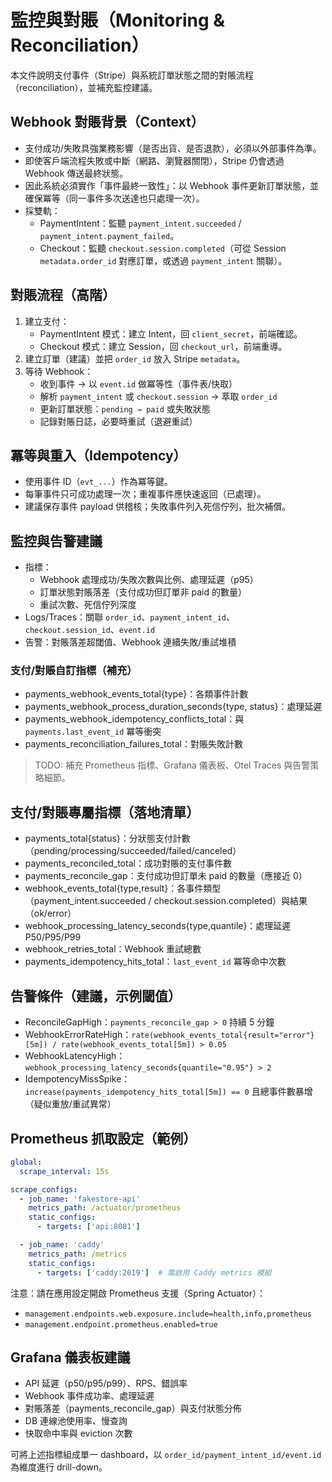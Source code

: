 # 監控與對賬（Monitoring & Reconciliation）

本文件說明支付事件（Stripe）與系統訂單狀態之間的對賬流程（reconciliation），並補充監控建議。

## Webhook 對賬背景（Context）
- 支付成功/失敗具強業務影響（是否出貨、是否退款），必須以外部事件為準。
- 即使客戶端流程失敗或中斷（網路、瀏覽器關閉），Stripe 仍會透過 Webhook 傳送最終狀態。
- 因此系統必須實作「事件最終一致性」：以 Webhook 事件更新訂單狀態，並確保冪等（同一事件多次送達也只處理一次）。
- 採雙軌：
  - PaymentIntent：監聽 `payment_intent.succeeded` / `payment_intent.payment_failed`。
  - Checkout：監聽 `checkout.session.completed`（可從 Session `metadata.order_id` 對應訂單，或透過 `payment_intent` 關聯）。

## 對賬流程（高階）
1. 建立支付：
   - PaymentIntent 模式：建立 Intent，回 `client_secret`，前端確認。
   - Checkout 模式：建立 Session，回 `checkout_url`，前端重導。
2. 建立訂單（建議）並把 `order_id` 放入 Stripe `metadata`。
3. 等待 Webhook：
   - 收到事件 → 以 `event.id` 做冪等性（事件表/快取）
   - 解析 `payment_intent` 或 `checkout.session` → 萃取 `order_id`
   - 更新訂單狀態：`pending → paid` 或失敗狀態
   - 記錄對賬日誌，必要時重試（退避重試）

## 冪等與重入（Idempotency）
- 使用事件 ID（`evt_...`）作為冪等鍵。
- 每筆事件只可成功處理一次；重複事件應快速返回（已處理）。
- 建議保存事件 payload 供稽核；失敗事件列入死信佇列，批次補償。

## 監控與告警建議
- 指標：
  - Webhook 處理成功/失敗次數與比例、處理延遲（p95）
  - 訂單狀態對賬落差（支付成功但訂單非 paid 的數量）
  - 重試次數、死信佇列深度
- Logs/Traces：關聯 `order_id`、`payment_intent_id`、`checkout.session_id`、`event.id`
- 告警：對賬落差超閾值、Webhook 連續失敗/重試堆積

### 支付/對賬自訂指標（補充）
- payments_webhook_events_total{type}：各類事件計數
- payments_webhook_process_duration_seconds{type, status}：處理延遲
- payments_webhook_idempotency_conflicts_total：與 `payments.last_event_id` 冪等衝突
- payments_reconciliation_failures_total：對賬失敗計數

> TODO: 補充 Prometheus 指標、Grafana 儀表板、Otel Traces 與告警策略細節。

## 支付/對賬專屬指標（落地清單）
- payments_total{status}：分狀態支付計數（pending/processing/succeeded/failed/canceled）
- payments_reconciled_total：成功對賬的支付事件數
- payments_reconcile_gap：支付成功但訂單未 paid 的數量（應接近 0）
- webhook_events_total{type,result}：各事件類型（payment_intent.succeeded / checkout.session.completed）與結果（ok/error）
- webhook_processing_latency_seconds{type,quantile}：處理延遲 P50/P95/P99
- webhook_retries_total：Webhook 重試總數
- payments_idempotency_hits_total：`last_event_id` 冪等命中次數

## 告警條件（建議，示例閾值）
- ReconcileGapHigh：`payments_reconcile_gap > 0` 持續 5 分鐘
- WebhookErrorRateHigh：`rate(webhook_events_total{result="error"}[5m]) / rate(webhook_events_total[5m]) > 0.05`
- WebhookLatencyHigh：`webhook_processing_latency_seconds{quantile="0.95"} > 2`
- IdempotencyMissSpike：`increase(payments_idempotency_hits_total[5m]) == 0` 且總事件數暴增（疑似重放/重試異常）

## Prometheus 抓取設定（範例）
```yaml
global:
  scrape_interval: 15s

scrape_configs:
  - job_name: 'fakestore-api'
    metrics_path: /actuator/prometheus
    static_configs:
      - targets: ['api:8081']

  - job_name: 'caddy'
    metrics_path: /metrics
    static_configs:
      - targets: ['caddy:2019']  # 需啟用 Caddy metrics 模組
```

注意：請在應用設定開啟 Prometheus 支援（Spring Actuator）：
- `management.endpoints.web.exposure.include=health,info,prometheus`
- `management.endpoint.prometheus.enabled=true`

## Grafana 儀表板建議
- API 延遲（p50/p95/p99）、RPS、錯誤率
- Webhook 事件成功率、處理延遲
- 對賬落差（payments_reconcile_gap）與支付狀態分佈
- DB 連線池使用率、慢查詢
- 快取命中率與 eviction 次數

可將上述指標組成單一 dashboard，以 `order_id/payment_intent_id/event.id` 為維度進行 drill-down。
